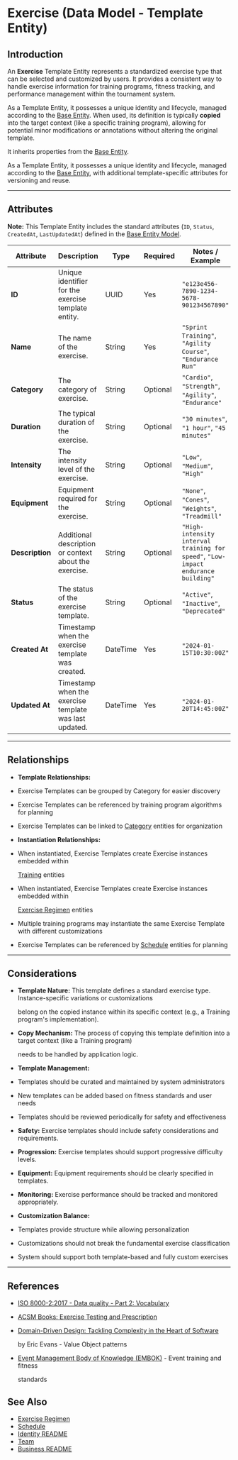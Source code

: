 # **Exercise** (Data Model - Template Entity)

## **Introduction**

An **Exercise** Template Entity represents a standardized exercise type that can be selected and customized
by users. It provides a consistent way to handle exercise information for training programs, fitness tracking, and
performance management within the tournament system.

As a Template Entity, it possesses a unique identity and lifecycle, managed according to the
[Base Entity](../../foundation/base_entity.md). When used, its definition is typically **copied** into the target
context (like a specific training program), allowing for potential minor modifications or annotations without altering the
original template.

It inherits properties from the [Base Entity](../../foundation/base_entity.md).

As a Template Entity, it possesses a unique identity and lifecycle, managed according to the [Base Entity](../../foundation/base_entity.md), with additional template-specific attributes for versioning and reuse.

---

## **Attributes**

**Note:** This Template Entity includes the standard attributes (`ID`, `Status`, `CreatedAt`, `LastUpdatedAt`) defined in the [Base Entity Model](../../foundation/base_entity.md).

| Attribute       | Description                                           | Type     | Required | Notes / Example                                                                   |
| --------------- | ----------------------------------------------------- | -------- | -------- | --------------------------------------------------------------------------------- |
| **ID**          | Unique identifier for the exercise template entity.   | UUID     | Yes      | `"e123e456-7890-1234-5678-901234567890"`                                          |
| **Name**        | The name of the exercise.                             | String   | Yes      | `"Sprint Training"`, `"Agility Course"`, `"Endurance Run"`                        |
| **Category**    | The category of exercise.                             | String   | Optional | `"Cardio"`, `"Strength"`, `"Agility"`, `"Endurance"`                              |
| **Duration**    | The typical duration of the exercise.                 | String   | Optional | `"30 minutes"`, `"1 hour"`, `"45 minutes"`                                        |
| **Intensity**   | The intensity level of the exercise.                  | String   | Optional | `"Low"`, `"Medium"`, `"High"`                                                     |
| **Equipment**   | Equipment required for the exercise.                  | String   | Optional | `"None"`, `"Cones"`, `"Weights"`, `"Treadmill"`                                   |
| **Description** | Additional description or context about the exercise. | String   | Optional | `"High-intensity interval training for speed"`, `"Low-impact endurance building"` |
| **Status**      | The status of the exercise template.                  | String   | Optional | `"Active"`, `"Inactive"`, `"Deprecated"`                                          |
| **Created At**  | Timestamp when the exercise template was created.     | DateTime | Yes      | `"2024-01-15T10:30:00Z"`                                                          |
| **Updated At**  | Timestamp when the exercise template was last updated.| DateTime | Yes      | `"2024-01-20T14:45:00Z"`                                                          |

---

## **Relationships**

- **Template Relationships:**

- Exercise Templates can be grouped by Category for easier discovery
- Exercise Templates can be referenced by training program algorithms for planning
- Exercise Templates can be linked to [Category](../../classification/category.md) entities for organization

- **Instantiation Relationships:**

- When instantiated, Exercise Templates create Exercise instances embedded within

    [Training](training.md) entities

- When instantiated, Exercise Templates create Exercise instances embedded within

    [Exercise Regimen](exercise_regimen.md) entities

- Multiple training programs may instantiate the same Exercise Template with different customizations
- Exercise Templates can be referenced by [Schedule](../../schedule/README.md) entities for planning

---

## **Considerations**

- **Template Nature:** This template defines a standard exercise type. Instance-specific variations or customizations

  belong on the copied instance within its specific context (e.g., a Training program's implementation).

- **Copy Mechanism:** The process of copying this template definition into a target context (like a Training program)

  needs to be handled by application logic.

- **Template Management:**

- Templates should be curated and maintained by system administrators
- New templates can be added based on fitness standards and user needs
- Templates should be reviewed periodically for safety and effectiveness

- **Safety:** Exercise templates should include safety considerations and requirements.
- **Progression:** Exercise templates should support progressive difficulty levels.
- **Equipment:** Equipment requirements should be clearly specified in templates.
- **Monitoring:** Exercise performance should be tracked and monitored appropriately.
- **Customization Balance:**

- Templates provide structure while allowing personalization
- Customizations should not break the fundamental exercise classification
- System should support both template-based and fully custom exercises

---

## References

- [ISO 8000-2:2017 - Data quality - Part 2: Vocabulary](https://www.iso.org/standard/36326.html)
- [ACSM Books: Exercise Testing and Prescription](https://acsm.org/education-resources/books/)
- [Domain-Driven Design: Tackling Complexity in the Heart of Software](https://www.amazon.com/Domain-Driven-Design-Tackling-Complexity-Software/dp/0321125215)

  by Eric Evans - Value Object patterns

- [Event Management Body of Knowledge (EMBOK)](https://www.embok.org/index.php/embok-model) - Event training and fitness

  standards

## See Also

- [Exercise Regimen](../../identity/attributes/exercise_regimen.md)
- [Schedule](../../schedule/schedule.md)
- [Identity README](../../identity/README.md)
- [Team](../../team/team.md)
- [Business README](../../README.md)
